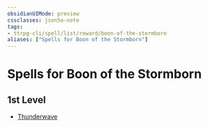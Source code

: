 ```yaml
---
obsidianUIMode: preview
cssclasses: json5e-note
tags:
- ttrpg-cli/spell/list/reward/boon-of-the-stormborn
aliases: ["Spells for Boon of the Stormborn"]
---
```

# Spells for Boon of the Stormborn

## 1st Level

- [Thunderwave](Misc%20Files/CLI/compendium/spells/thunderwave-xphb.md "XPHB")